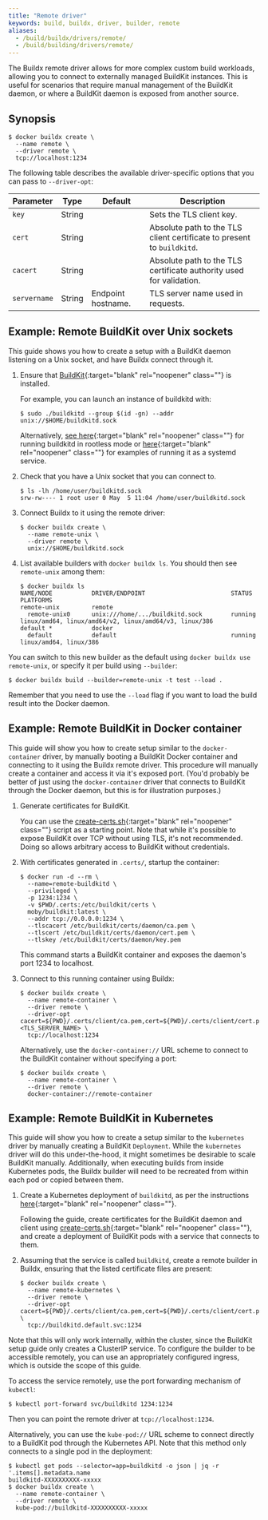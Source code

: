 ```yaml
---
title: "Remote driver"
keywords: build, buildx, driver, builder, remote
aliases:
  - /build/buildx/drivers/remote/
  - /build/building/drivers/remote/
---
```


The Buildx remote driver allows for more complex custom build workloads,
allowing you to connect to externally managed BuildKit instances. This is useful
for scenarios that require manual management of the BuildKit daemon, or where a
BuildKit daemon is exposed from another source.

## Synopsis

```console
$ docker buildx create \
  --name remote \
  --driver remote \
  tcp://localhost:1234
```

The following table describes the available driver-specific options that you can
pass to `--driver-opt`:

| Parameter    | Type   | Default            | Description                                                            |
| ------------ | ------ | ------------------ | ---------------------------------------------------------------------- |
| `key`        | String |                    | Sets the TLS client key.                                               |
| `cert`       | String |                    | Absolute path to the TLS client certificate to present to `buildkitd`. |
| `cacert`     | String |                    | Absolute path to the TLS certificate authority used for validation.    |
| `servername` | String | Endpoint hostname. | TLS server name used in requests.                                      |

## Example: Remote BuildKit over Unix sockets

This guide shows you how to create a setup with a BuildKit daemon listening on a
Unix socket, and have Buildx connect through it.

1. Ensure that [BuildKit](https://github.com/moby/buildkit){:target="blank" rel="noopener" class=""}
   is installed.

   For example, you can launch an instance of buildkitd with:

   ```console
   $ sudo ./buildkitd --group $(id -gn) --addr unix://$HOME/buildkitd.sock
   ```

   Alternatively, [see here](https://github.com/moby/buildkit/blob/master/docs/rootless.md){:target="blank" rel="noopener" class=""}
   for running buildkitd in rootless mode or [here](https://github.com/moby/buildkit/tree/master/examples/systemd){:target="blank" rel="noopener" class=""}
   for examples of running it as a systemd service.

2. Check that you have a Unix socket that you can connect to.

   ```console
   $ ls -lh /home/user/buildkitd.sock
   srw-rw---- 1 root user 0 May  5 11:04 /home/user/buildkitd.sock
   ```

3. Connect Buildx to it using the remote driver:

   ```console
   $ docker buildx create \
     --name remote-unix \
     --driver remote \
     unix://$HOME/buildkitd.sock
   ```

4. List available builders with `docker buildx ls`. You should then see
   `remote-unix` among them:

   ```console
   $ docker buildx ls
   NAME/NODE           DRIVER/ENDPOINT                        STATUS  PLATFORMS
   remote-unix         remote
     remote-unix0      unix:///home/.../buildkitd.sock        running linux/amd64, linux/amd64/v2, linux/amd64/v3, linux/386
   default *           docker
     default           default                                running linux/amd64, linux/386
   ```

You can switch to this new builder as the default using
`docker buildx use remote-unix`, or specify it per build using `--builder`:

```console
$ docker buildx build --builder=remote-unix -t test --load .
```

Remember that you need to use the `--load` flag if you want to load the build
result into the Docker daemon.

## Example: Remote BuildKit in Docker container

This guide will show you how to create setup similar to the `docker-container`
driver, by manually booting a BuildKit Docker container and connecting to it
using the Buildx remote driver. This procedure will manually create a container
and access it via it's exposed port. (You'd probably be better of just using the
`docker-container` driver that connects to BuildKit through the Docker daemon,
but this is for illustration purposes.)

1.  Generate certificates for BuildKit.

    You can use the [create-certs.sh](https://github.com/moby/buildkit/blob/master/examples/kubernetes/create-certs.sh){:target="blank" rel="noopener" class=""}
    script as a starting point. Note that while it's possible to expose BuildKit
    over TCP without using TLS, it's not recommended. Doing so allows arbitrary
    access to BuildKit without credentials.

2.  With certificates generated in `.certs/`, startup the container:

    ```console
    $ docker run -d --rm \
      --name=remote-buildkitd \
      --privileged \
      -p 1234:1234 \
      -v $PWD/.certs:/etc/buildkit/certs \
      moby/buildkit:latest \
      --addr tcp://0.0.0.0:1234 \
      --tlscacert /etc/buildkit/certs/daemon/ca.pem \
      --tlscert /etc/buildkit/certs/daemon/cert.pem \
      --tlskey /etc/buildkit/certs/daemon/key.pem
    ```

    This command starts a BuildKit container and exposes the daemon's port 1234
    to localhost.

3.  Connect to this running container using Buildx:

    ```console
    $ docker buildx create \
      --name remote-container \
      --driver remote \
      --driver-opt cacert=${PWD}/.certs/client/ca.pem,cert=${PWD}/.certs/client/cert.pem,key=${PWD}/.certs/client/key.pem,servername=<TLS_SERVER_NAME> \
      tcp://localhost:1234
    ```

    Alternatively, use the `docker-container://` URL scheme to connect to the
    BuildKit container without specifying a port:

    ```console
    $ docker buildx create \
      --name remote-container \
      --driver remote \
      docker-container://remote-container
    ```

## Example: Remote BuildKit in Kubernetes

This guide will show you how to create a setup similar to the `kubernetes`
driver by manually creating a BuildKit `Deployment`. While the `kubernetes`
driver will do this under-the-hood, it might sometimes be desirable to scale
BuildKit manually. Additionally, when executing builds from inside Kubernetes
pods, the Buildx builder will need to be recreated from within each pod or
copied between them.

1. Create a Kubernetes deployment of `buildkitd`, as per the instructions
   [here](https://github.com/moby/buildkit/tree/master/examples/kubernetes){:target="blank" rel="noopener" class=""}.

   Following the guide, create certificates for the BuildKit daemon and client
   using [create-certs.sh](https://github.com/moby/buildkit/blob/master/examples/kubernetes/create-certs.sh){:target="blank" rel="noopener" class=""},
   and create a deployment of BuildKit pods with a service that connects to
   them.

2. Assuming that the service is called `buildkitd`, create a remote builder in
   Buildx, ensuring that the listed certificate files are present:

   ```console
   $ docker buildx create \
     --name remote-kubernetes \
     --driver remote \
     --driver-opt cacert=${PWD}/.certs/client/ca.pem,cert=${PWD}/.certs/client/cert.pem,key=${PWD}/.certs/client/key.pem \
     tcp://buildkitd.default.svc:1234
   ```

Note that this will only work internally, within the cluster, since the BuildKit
setup guide only creates a ClusterIP service. To configure the builder to be
accessible remotely, you can use an appropriately configured ingress, which is
outside the scope of this guide.

To access the service remotely, use the port forwarding mechanism of `kubectl`:

```console
$ kubectl port-forward svc/buildkitd 1234:1234
```

Then you can point the remote driver at `tcp://localhost:1234`.

Alternatively, you can use the `kube-pod://` URL scheme to connect directly to a
BuildKit pod through the Kubernetes API. Note that this method only connects to
a single pod in the deployment:

```console
$ kubectl get pods --selector=app=buildkitd -o json | jq -r '.items[].metadata.name
buildkitd-XXXXXXXXXX-xxxxx
$ docker buildx create \
  --name remote-container \
  --driver remote \
  kube-pod://buildkitd-XXXXXXXXXX-xxxxx
```
